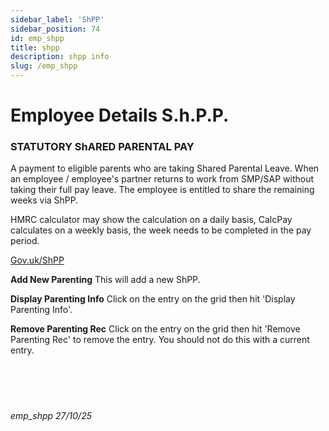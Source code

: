 ```yaml
---
sidebar_label: 'ShPP'
sidebar_position: 74
id: emp_shpp
title: shpp
description: shpp info
slug: /emp_shpp 
---
```


# Employee Details S.h.P.P.

### STATUTORY ShARED PARENTAL PAY

A payment to eligible parents who are taking Shared Parental Leave.
When an employee / employee's partner returns to work from SMP/SAP  without taking their full pay leave. The employee is entitled to share the remaining weeks via ShPP.

HMRC calculator may show the calculation on a daily basis, CalcPay calculates on a weekly basis, the week needs to be completed in the pay period.

<!-- [Gov.uk/ShPP](https://www.gov.uk/shared-parental-leave-and-pay){:target="_blank"} -->
<a href="https://www.gov.uk/shared-parental-leave-and-pay" target="_blank" rel="noopener noreferrer">Gov.uk/ShPP</a>

**Add New Parenting** 
This will add a new ShPP.

**Display Parenting Info** 
Click on the entry on the grid then hit 'Display Parenting Info'.

**Remove Parenting Rec**
Click on the entry on the grid then hit 'Remove Parenting Rec' to remove the entry.
You should not do this with a current entry.
<br/>
<br/>
<br/>
<br/>
<br/>
###### emp_shpp 27/10/25